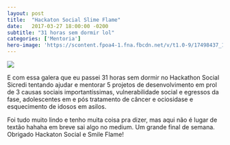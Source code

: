 ```yaml
---
layout: post
title:  "Hackaton Social Slime Flame"
date:   2017-03-27 18:00:00 -0200
subtitle: "31 horas sem dormir lol"
categories: ['Mentoria']
hero-image: 'https://scontent.fpoa4-1.fna.fbcdn.net/v/t1.0-9/17498437_10209825930138154_6524332442324416487_n.jpg?_nc_cat=111&_nc_ht=scontent.fpoa4-1.fna&oh=6e251e2cb9b0dd21409aafc8c98d8876&oe=5D42C4AF'
---
```


![](https://scontent.fpoa4-1.fna.fbcdn.net/v/t1.0-9/17498437_10209825930138154_6524332442324416487_n.jpg?_nc_cat=111&_nc_ht=scontent.fpoa4-1.fna&oh=6e251e2cb9b0dd21409aafc8c98d8876&oe=5D42C4AF)

E com essa galera que eu passei 31 horas sem dormir no Hackathon Social Sicredi tentando ajudar e mentorar 5 projetos de desenvolvimento em prol de 3 causas sociais importantíssimas, vulnerabilidade social e egressos da fase, adolescentes em e pós tratamento de câncer e ociosidase e esquecimento de idosos em asilos.

Foi tudo muito lindo e tenho muita coisa pra dizer, mas aqui não é lugar de textão hahaha em breve sai algo no medium. Um grande final de semana. Obrigado Hackaton Social e Smile Flame!
